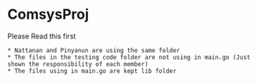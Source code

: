 # ComsysProj

Please Read this first
``` 
* Nattanan and Pinyanun are using the same folder
* The files in the testing code folder are not using in main.go (Just shown the responsibility of each member)
* The files using in main.go are kept lib folder
```

